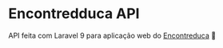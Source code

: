 # Encontredduca API

API feita com Laravel 9 para aplicação web do [Encontreduca][encontreduca-repo] 🚀

[encontreduca-repo]: https://github.com/capelaum/encontreduca
[laravel-pt-br]: https://github.com/lucascudo/laravel-pt-BR-localization
[laravel-verify-new-email]: https://github.com/protonemedia/laravel-verify-new-email
